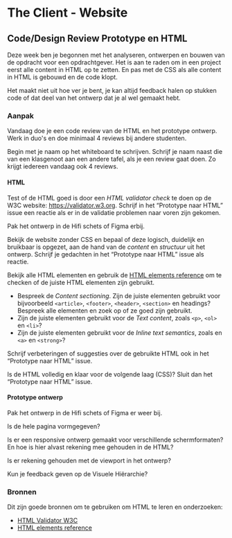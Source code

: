 # The Client - Website

## Code/Design Review Prototype en HTML

Deze week ben je begonnen met het analyseren, ontwerpen en bouwen van de opdracht voor een opdrachtgever. 
Het is aan te raden om in een project eerst alle content in HTML op te zetten. En pas met de CSS als alle content in HTML is gebouwd en de code klopt.

Het maakt niet uit hoe ver je bent, je kan altijd feedback halen op stukken code of dat deel van het ontwerp dat je al wel gemaakt hebt. 



### Aanpak 

Vandaag doe je een code review van de HTML en het prototype ontwerp. 
Werk in duo's en doe minimaal 4 reviews bij andere studenten. 

Begin met je naam op het whiteboard te schrijven. 
Schrijf je naam naast die van een klasgenoot aan een andere tafel, als je een review gaat doen. 
Zo krijgt iedereen vandaag ook 4 reviews.



#### HTML

Test of de HTML goed is door een _HTML validator check_ te doen op de W3C website: https://validator.w3.org. Schrijf in het “Prototype naar HTML” issue een reactie als er in de validatie problemen naar voren zijn gekomen.

Pak het ontwerp in de Hifi schets of Figma erbij.

Bekijk de website zonder CSS en bepaal of deze logisch, duidelijk en bruikbaar is opgezet, aan de hand van de _content_ en _structuur_ uit het ontwerp. Schrijf je gedachten in het “Prototype naar HTML” issue als reactie.

Bekijk alle HTML elementen en gebruik de [HTML elements reference](https://developer.mozilla.org/en-US/docs/Web/HTML/Element) om te checken of de juiste HTML elementen zijn gebruikt.
   - Bespreek de *Content sectioning*. Zijn de juiste elementen gebruikt voor bijvoorbeeld `<article>`, `<footer>`, `<header>`, `<section>` en headings? Bespreek alle elementen en zoek op of ze goed zijn gebruikt. 
   - Zijn de juiste elementen gebruikt voor de *Text content*, zoals `<p>`, `<ol>` en `<li>`?
   - Zijn de juiste elementen gebruikt voor de *Inline text semantics*, zoals  en `<a>` en `<strong>`?

Schrijf verbeteringen of suggesties over de gebruikte HTML ook in het “Prototype naar HTML” issue.

Is de HTML volledig en klaar voor de volgende laag (CSS)? Sluit dan het “Prototype naar HTML” issue.


#### Prototype ontwerp

Pak het ontwerp in de Hifi schets of Figma er weer bij.

Is de hele pagina vormgegeven?

Is er een responsive ontwerp gemaakt voor verschillende schermformaten? En hoe is hier alvast rekening mee gehouden in de HTML?

Is er rekening gehouden met de viewport in het ontwerp?

Kun je feedback geven op de Visuele Hiërarchie?


### Bronnen

Dit zijn goede bronnen om te gebruiken om HTML te leren en onderzoeken: 

- [HTML Validator W3C](https://validator.w3.org)
- [HTML elements reference](https://developer.mozilla.org/en-US/docs/Web/HTML/Element)


